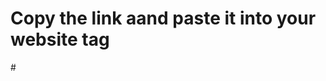 # Copy the link aand paste it into your website <head> tag

#<link rel="stylesheet" type="text/css" href="https://mdzahin.github.io/css/zahin-style.css">
